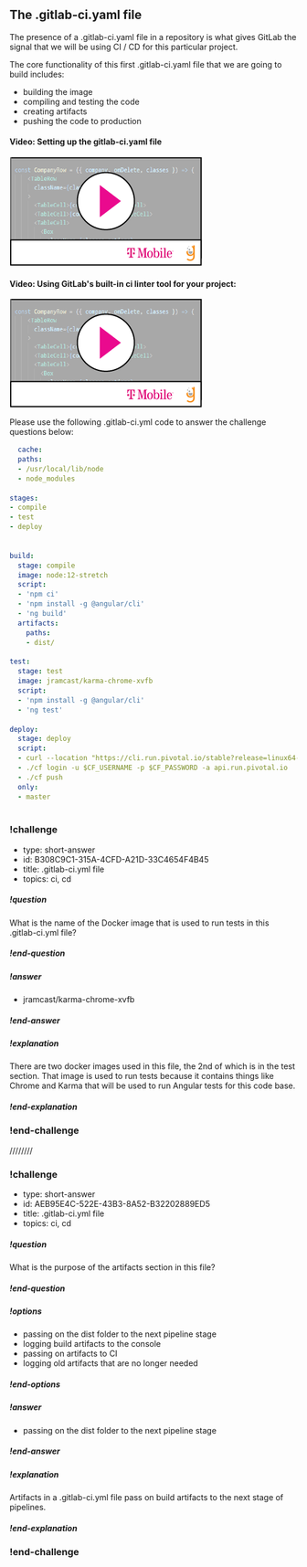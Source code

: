## The .gitlab-ci.yaml file 


The presence of a .gitlab-ci.yaml file in a repository is what gives GitLab the signal that we will be using CI / CD for this particular project. 

The core functionality of this first .gitlab-ci.yaml file that we are going to build includes: 

- building the image
- compiling and testing the code
- creating artifacts
- pushing the code to production


#### Video: Setting up the gitlab-ci.yaml file 
[![](video-player.png)](https://youtu.be/w2hdFxbRQkY) 

#### Video: Using GitLab's built-in ci linter tool for your project:  
[![](video-player.png)](https://youtu.be/nwXJgDM3R4I) 

Please use the following .gitlab-ci.yml code to answer the challenge questions below: 

```yaml
  cache:
  paths:
  - /usr/local/lib/node
  - node_modules

stages:
- compile
- test
- deploy


build:
  stage: compile
  image: node:12-stretch
  script:
  - 'npm ci'
  - 'npm install -g @angular/cli'
  - 'ng build'
  artifacts:
    paths:
    - dist/

test:
  stage: test
  image: jramcast/karma-chrome-xvfb
  script:
  - 'npm install -g @angular/cli'
  - 'ng test'

deploy:
  stage: deploy
  script:
  - curl --location "https://cli.run.pivotal.io/stable?release=linux64-binary&source=github" | tar zx
  - ./cf login -u $CF_USERNAME -p $CF_PASSWORD -a api.run.pivotal.io
  - ./cf push
  only:
  - master
  
```


### !challenge

* type: short-answer
* id: B308C9C1-315A-4CFD-A21D-33C4654F4B45
* title: .gitlab-ci.yml file
* topics: ci, cd

##### !question

What is the name of the Docker image that is used to run tests in this .gitlab-ci.yml file?

##### !end-question

##### !answer
* jramcast/karma-chrome-xvfb

##### !end-answer

<!-- other optional sections -->
<!-- !hint - !end-hint (markdown, users can see after a failed attempt) -->
<!-- !rubric - !end-rubric (markdown, instructors can see while scoring a checkpoint) -->
##### !explanation

There are two docker images used in this file, the 2nd of which is in the test section. That image is used to run tests because it contains things like Chrome and Karma that will be used to run Angular tests for this code base. 

##### !end-explanation

### !end-challenge

////////

### !challenge

* type: short-answer
* id: AEB95E4C-522E-43B3-8A52-B32202889ED5
* title: .gitlab-ci.yml file
* topics: ci, cd

##### !question

What is the purpose of the artifacts section in this file?

##### !end-question

##### !options

* passing on the dist folder to the next pipeline stage
* logging build artifacts to the console
* passing on artifacts to CI
* logging old artifacts that are no longer needed

##### !end-options


##### !answer
* passing on the dist folder to the next pipeline stage

##### !end-answer

##### !explanation

Artifacts in a .gitlab-ci.yml file pass on build artifacts to the next stage of pipelines.

##### !end-explanation

### !end-challenge

